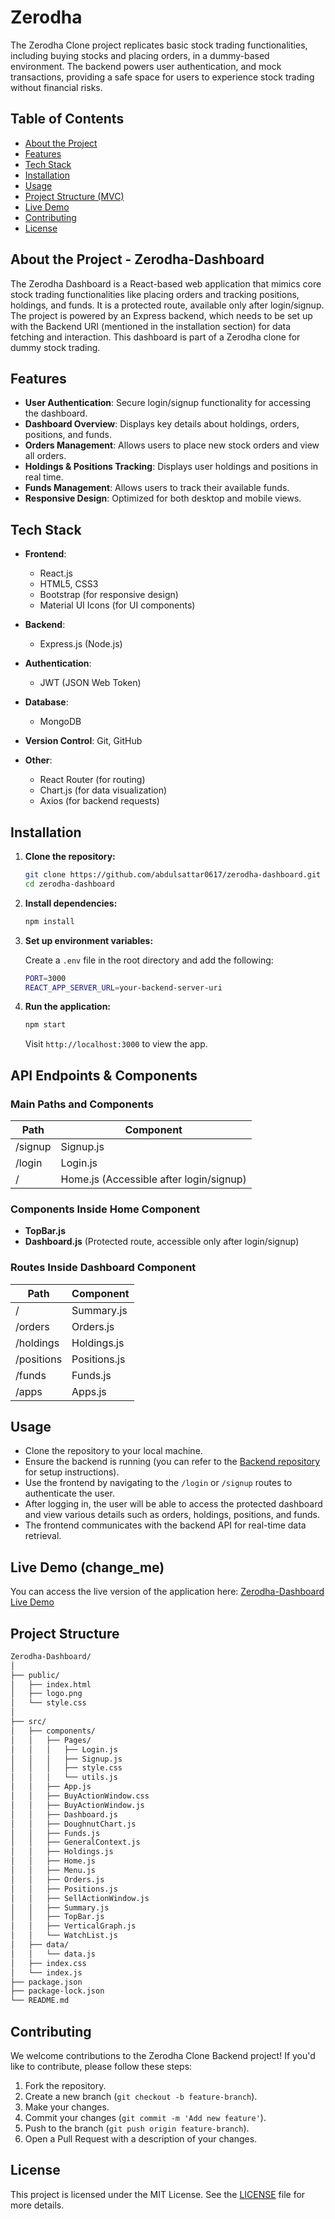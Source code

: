 # Zerodha

The Zerodha Clone project replicates basic stock trading functionalities, including buying stocks and placing orders, in a dummy-based environment. The backend powers user authentication, and mock transactions, providing a safe space for users to experience stock trading without financial risks.

## Table of Contents

- [About the Project](#about-the-project)
- [Features](#features)
- [Tech Stack](#tech-stack)
- [Installation](#installation)
- [Usage](#usage)
- [Project Structure (MVC)](#project-structure-mvc)
- [Live Demo](#live-demo)
- [Contributing](#contributing)
- [License](#license)

## About the Project - Zerodha-Dashboard

The Zerodha Dashboard is a React-based web application that mimics core stock trading functionalities like placing orders and tracking positions, holdings, and funds. It is a protected route, available only after login/signup. The project is powered by an Express backend, which needs to be set up with the Backend URI (mentioned in the installation section) for data fetching and interaction. This dashboard is part of a Zerodha clone for dummy stock trading.

## Features

- **User Authentication**: Secure login/signup functionality for accessing the dashboard.
- **Dashboard Overview**: Displays key details about holdings, orders, positions, and funds.
- **Orders Management**: Allows users to place new stock orders and view all orders.
- **Holdings & Positions Tracking**: Displays user holdings and positions in real time.
- **Funds Management**: Allows users to track their available funds.
- **Responsive Design**: Optimized for both desktop and mobile views.

 

## Tech Stack

- **Frontend**:

  - React.js
  - HTML5, CSS3
  - Bootstrap (for responsive design)
  - Material UI Icons (for UI components)

- **Backend**:

  - Express.js (Node.js)

- **Authentication**:

  - JWT (JSON Web Token)

- **Database**:

  - MongoDB

- **Version Control**: Git, GitHub

- **Other**:
  - React Router (for routing)
  - Chart.js (for data visualization)
  - Axios (for backend requests)

## Installation

1. **Clone the repository:**

   ```bash
   git clone https://github.com/abdulsattar0617/zerodha-dashboard.git
   cd zerodha-dashboard
   ```

2. **Install dependencies:**

   ```bash
   npm install
   ```

3. **Set up environment variables:**

   Create a `.env` file in the root directory and add the following:

   ```bash
   PORT=3000
   REACT_APP_SERVER_URL=your-backend-server-uri
   ```

4. **Run the application:**

   ```bash
   npm start
   ```

   Visit `http://localhost:3000` to view the app.

## API Endpoints & Components

### Main Paths and Components

| Path    | Component                               |
| ------- | --------------------------------------- |
| /signup | Signup.js                               |
| /login  | Login.js                                |
| /       | Home.js (Accessible after login/signup) |

### Components Inside Home Component

- **TopBar.js**
- **Dashboard.js** (Protected route, accessible only after login/signup)

### Routes Inside Dashboard Component

| Path       | Component    |
| ---------- | ------------ |
| /          | Summary.js   |
| /orders    | Orders.js    |
| /holdings  | Holdings.js  |
| /positions | Positions.js |
| /funds     | Funds.js     |
| /apps      | Apps.js      |

## Usage

- Clone the repository to your local machine.
- Ensure the backend is running (you can refer to the [Backend repository](https://github.com/abdulsattar0617/zerodha-backend) for setup instructions).
- Use the frontend by navigating to the `/login` or `/signup` routes to authenticate the user.
- After logging in, the user will be able to access the protected dashboard and view various details such as orders, holdings, positions, and funds.
- The frontend communicates with the backend API for real-time data retrieval.


## Live Demo (change_me)

You can access the live version of the application here: [Zerodha-Dashboard Live Demo](https://wanderlust-zr73.onrender.com/)

## Project Structure

```bash
Zerodha-Dashboard/
│
├── public/
│   ├── index.html
│   ├── logo.png
│   └── style.css
│
├── src/
│   ├── components/
│   │   ├── Pages/
│   │   │   ├── Login.js
│   │   │   ├── Signup.js
│   │   │   ├── style.css
│   │   │   └── utils.js
│   │   ├── App.js
│   │   ├── BuyActionWindow.css
│   │   ├── BuyActionWindow.js
│   │   ├── Dashboard.js
│   │   ├── DoughnutChart.js
│   │   ├── Funds.js
│   │   ├── GeneralContext.js
│   │   ├── Holdings.js
│   │   ├── Home.js
│   │   ├── Menu.js
│   │   ├── Orders.js
│   │   ├── Positions.js
│   │   ├── SellActionWindow.js
│   │   ├── Summary.js
│   │   ├── TopBar.js
│   │   ├── VerticalGraph.js
│   │   └── WatchList.js
│   ├── data/
│   │   └── data.js
│   ├── index.css
│   └── index.js
├── package.json
├── package-lock.json
└── README.md
```

## Contributing

We welcome contributions to the Zerodha Clone Backend project! If you'd like to contribute, please follow these steps:

1. Fork the repository.
2. Create a new branch (`git checkout -b feature-branch`).
3. Make your changes.
4. Commit your changes (`git commit -m 'Add new feature'`).
5. Push to the branch (`git push origin feature-branch`).
6. Open a Pull Request with a description of your changes.

## License

This project is licensed under the MIT License. See the [LICENSE](https://github.com/abdulsattar0617/zerodha-dashboard/blob/main/LICENSE) file for more details.
